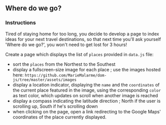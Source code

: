 ## Where do we go?

### Instructions

Tired of staying home for too long, you decide to develop a page to index ideas for your next travel destinations, so that next time you'll ask yourself 'Where do we go?', you won't need to get lost for 3 hours!

Create a page which displays the list of `places` provided in `data.js` file:

- sort the `places` from the Northest to the Southest
- display a fullscreen-size image for each place ; use the images hosted here: `https://github.com/MarieMalarme/dom-js/tree/master/assets/images`
- display a location indicator, displaying the `name` and the `coordinates` of the current place featured in the image, using the corresponding `color` as text color, which updates on scroll when another image is reached
- display a compass indicating the latitude direction ; North if the user is scrolling up, South if he's scrolling down
- when clicking on the page, open a link redirecting to the Google Maps' coordinates of the place currently displayed.
